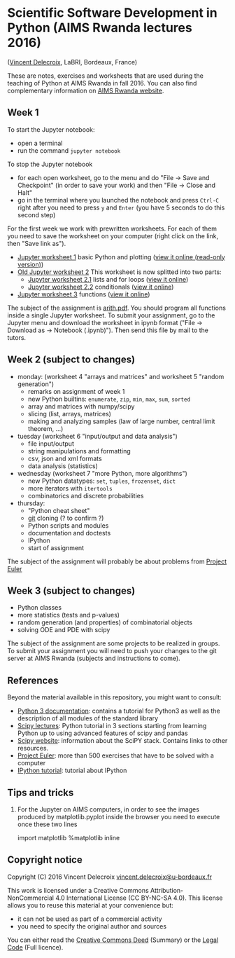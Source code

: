 Scientific Software Development in Python (AIMS Rwanda lectures 2016)
=====================================================================
([Vincent Delecroix](http://www.labri.fr/perso/vdelecro/), LaBRI, Bordeaux, France)

These are notes, exercises and worksheets that are used during the teaching of Python
at AIMS Rwanda in fall 2016. You can also find complementary information on
[AIMS Rwanda website](https://sites.google.com/a/aims.ac.rw/academic/scientific-software-development-in-python).

Week 1
------

To start the Jupyter notebook:

- open a terminal
- run the command `jupyter notebook`

To stop the Jupyter notebook

- for each open worksheet, go to the menu and do "File -> Save and Checkpoint"
  (in order to save your work) and then "File -> Close and Halt"
- go in the terminal where you launched the notebook and press `Ctrl-C` right
  after you need to press `y` and `Enter` (you have 5 seconds to do this
  second step)

For the first week we work with prewritten worksheets. For each
of them you need to save the worksheet on your computer (right click on the
link, then "Save link as").

- [Jupyter worksheet 1](https://raw.githubusercontent.com/videlec/aims-python-rwanda-2016/master/worksheets/worksheet1.ipynb) basic Python and plotting ([view it online (read-only version)](http://nbviewer.jupyter.org/github/videlec/aims-python-rwanda-2016/blob/master/worksheets/worksheet1.ipynb))
- [Old Jupyter worksheet 2](https://raw.githubusercontent.com/videlec/aims-python-rwanda-2016/master/worksheets/worksheet2.ipynb) This worksheet is now splitted into two parts:
    - [Jupyter worksheet 2.1](https://raw.githubusercontent.com/videlec/aims-python-rwanda-2016/master/worksheets/worksheet2.1.ipynb) lists and for loops ([view it online](http://nbviewer.jupyter.org/github/videlec/aims-python-rwanda-2016/blob/master/worksheets/worksheet2.1.ipynb))
    - [Jupyter worksheet 2.2](https://raw.githubusercontent.com/videlec/aims-python-rwanda-2016/master/worksheets/worksheet2.2.ipynb) conditionals ([view it online](http://nbviewer.jupyter.org/github/videlec/aims-python-rwanda-2016/blob/master/worksheets/worksheet2.2.ipynb))
- [Jupyter worksheet 3](https://raw.githubusercontent.com/videlec/aims-python-rwanda-2016/master/worksheets/worksheet3.ipynb) functions ([view it online](http://nbviewer.jupyter.org/github/videlec/aims-python-rwanda-2016/blob/master/worksheets/worksheet3.ipynb))

The subject of the assignment is [arith.pdf](https://github.com/videlec/aims-python-rwanda-2016/raw/master/assignment/arith.pdf). You
should program all functions inside a single Jupyter worksheet. To submit your assignment,
go to the Jupyter menu and download the worksheet in ipynb format ("File ->
Download as -> Notebook (.ipynb)"). Then send this file by mail to the tutors.

Week 2 (subject to changes)
---------------------------

- monday: (worksheet 4 "arrays and matrices" and worksheet 5 "random generation")
   - remarks on assignment of week 1
   - new Python builtins: `enumerate`, `zip`, `min`, `max`, `sum`, `sorted`
   - array and matrices with numpy/scipy
   - slicing (list, arrays, matrices)
   - making and analyzing samples (law of large number, central limit theorem, ...)
- tuesday (worksheet 6 "input/output and data analysis")
   - file input/output
   - string manipulations and formatting
   - csv, json and xml formats
   - data analysis (statistics)
- wednesday (worksheet 7 "more Python, more algorithms")
   - new Python datatypes: `set`, `tuples`, `frozenset`, `dict`
   - more iterators with `itertools`
   - combinatorics and discrete probabilities
- thursday:
   - "Python cheat sheet"
   - [git](https://git-scm.com/book/en) cloning (? to confirm ?)
   - Python scripts and modules
   - documentation and doctests
   - IPython
   - start of assignment

The subject of the assignment will probably be about problems from [Project Euler](https://projecteuler.net)

Week 3 (subject to changes)
---------------------------

- Python classes
- more statistics (tests and p-values)
- random generation (and properties) of combinatorial objects
- solving ODE and PDE with scipy 

The subject of the assignment are some projects to be realized in groups. To submit
your assignment you will need to push your changes to the git server at AIMS Rwanda (subjects and
instructions to come).

References
----------

Beyond the material available in this repository, you might want to consult:

- [Python 3 documentation](https://docs.python.org/3/): contains a tutorial for Python3 as well as the description of all modules of the standard library
- [Scipy lectures](http://www.scipy-lectures.org/): Python tutorial in 3 sections starting from learning Python up to using advanced features of scipy and pandas
- [Scipy website](http://scipy.org/): information about the SciPY stack. Contains links to other resources.
- [Project Euler](https://projecteuler.net/): more than 500 exercises that have to be solved with a computer
- [IPython tutorial](https://ipython.org/ipython-doc/3/interactive/tutorial.html): tutorial about IPython

Tips and tricks
---------------

1. For the Jupyter on AIMS computers, in order to see the images produced by
   matplotlib.pyplot inside the browser you need to execute once these two lines

    import matplotlib
    %matplotlib inline

Copyright notice
----------------
Copyright (C) 2016 Vincent Delecroix <vincent.delecroix@u-bordeaux.fr>

This work is licensed under a Creative Commons Attribution-NonCommercial 4.0
International License (CC BY-NC-SA 4.0). This license allows you to reuse this
material at your convenience but:
 - it can not be used as part of a commercial activity
 - you need to specify the original author and sources

You can either read the
[Creative Commons Deed](https://creativecommons.org/licenses/by-nc-sa/4.0/)
(Summary) or the [Legal Code](https://creativecommons.org/licenses/by-nc-sa/4.0/legalcode)
(Full licence).
